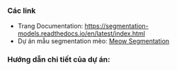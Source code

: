 ### Các link
+ Trang Documentation: https://segmentation-models.readthedocs.io/en/latest/index.html
+ Dự án mẫu segmentation mèo: [Meow Segmentation](/src/ipynb/Mewo_Segmentation.ipynb)
### Hướng dẫn chi tiết của dự án:
